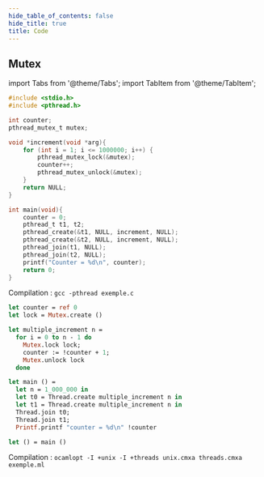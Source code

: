 ```yaml
---
hide_table_of_contents: false
hide_title: true
title: Code
---
```


## Mutex

import Tabs from '@theme/Tabs';
import TabItem from '@theme/TabItem';

<Tabs>
<TabItem value="c" label="C">

```c
#include <stdio.h>
#include <pthread.h>

int counter;
pthread_mutex_t mutex;

void *increment(void *arg){
    for (int i = 1; i <= 1000000; i++) {
        pthread_mutex_lock(&mutex);
        counter++;
        pthread_mutex_unlock(&mutex);
    }
    return NULL;
}

int main(void){
    counter = 0;
    pthread_t t1, t2;
    pthread_create(&t1, NULL, increment, NULL);
    pthread_create(&t2, NULL, increment, NULL);
    pthread_join(t1, NULL);
    pthread_join(t2, NULL);
    printf("Counter = %d\n", counter);
    return 0;
}
```
Compilation : `gcc -pthread exemple.c`

</TabItem>
<TabItem value="OCaml" label="OCaml">

```ocaml
let counter = ref 0
let lock = Mutex.create ()

let multiple_increment n =
  for i = 0 to n - 1 do
    Mutex.lock lock;
    counter := !counter + 1;
    Mutex.unlock lock
  done

let main () =
  let n = 1_000_000 in
  let t0 = Thread.create multiple_increment n in
  let t1 = Thread.create multiple_increment n in
  Thread.join t0;
  Thread.join t1;
  Printf.printf "counter = %d\n" !counter

let () = main ()
```

Compilation : `ocamlopt -I +unix -I +threads unix.cmxa threads.cmxa exemple.ml`

</TabItem>
</Tabs>
